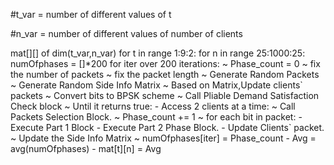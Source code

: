 <p>#t_var = number of different values of t</p>
<p> #n_var = number of different values of number of clients</p>
 mat[][] of dim(t_var,n_var) 
 for t in range 1:9:2:
 for n in range 25:1000:25:
 numOfphases = []*200
 for iter over 200 iterations:
 ~ Phase_count = 0
 ~ fix the number of packets
 ~ fix the packet length
 ~ Generate Random Packets 
 ~ Generate Random Side Info Matrix
 ~ Based on Matrix,Update clients` packets
 ~ Convert bits to BPSK scheme
 ~ Call Pliable Demand Satisfaction Check block
 ~ Until it returns true:
 - Access 2 clients at a time:
 ~ Call Packets Selection Block.
 ~ Phase_count += 1
 ~ for each bit in packet:
 - Execute Part 1 Block
 - Execute Part 2 Phase Block.
 - Update Clients` packet.
 ~ Update the Side Info Matrix
 ~ numOfphases[iter] = Phase_count
 - Avg = avg(numOfphases)
 - mat[t][n] = Avg
